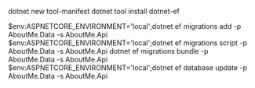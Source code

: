 dotnet new tool-manifest
dotnet tool install dotnet-ef

$env:ASPNETCORE_ENVIRONMENT='local';dotnet ef migrations add <MigrationName> -p AboutMe.Data -s AboutMe.Api
$env:ASPNETCORE_ENVIRONMENT='local';dotnet ef migrations script -p AboutMe.Data -s AboutMe.Api
dotnet ef migrations bundle -p AboutMe.Data -s AboutMe.Api
$env:ASPNETCORE_ENVIRONMENT='local';dotnet ef database update -p AboutMe.Data -s AboutMe.Api